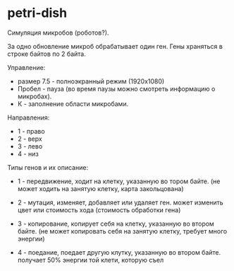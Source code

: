 # petri-dish
 
Симуляция микробов (роботов?).

За одно обновление микроб обрабатывает один ген.
Гены храняться в строке байтов по 2 байта.

Управление:
 - размер 7.5 - полноэкранный режим (1920х1080)
 - Пробел - пауза (во время паузы можно смотреть информацию о микробах).
 - К - заполнение области микробами.

Направления:
 - 1 - право
 - 2 - верх
 - 3 - лево
 - 4 - низ

Типы генов и их описание:
 - 1 - передвижение, ходит на клетку, указанную во тором байте.
  (не может ходить на занятую клетку, карта закольцована)
 
 - 2 - мутация, изменяет, добавляет или удаляет ген.
  может изменить цвет или стоимость хода (стоимость обработки гена)
 
 - 3 - копирование, копирует себя на клетку, указанную во втором байте.
  (не может копировать себя на занятую клетку, требует много энергии)
 
 - 4 - поедание, поедает другую клутку, указанную во втором байте.
  получает 50% энергии той клети, которую съел
